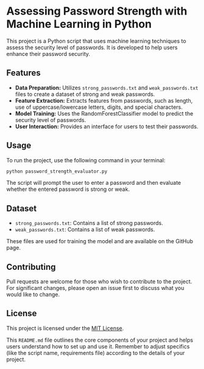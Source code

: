 # Assessing Password Strength with Machine Learning in Python

This project is a Python script that uses machine learning techniques to assess the security level of passwords. It is developed to help users enhance their password security.

## Features

- **Data Preparation:** Utilizes `strong_passwords.txt` and `weak_passwords.txt` files to create a dataset of strong and weak passwords.
- **Feature Extraction:** Extracts features from passwords, such as length, use of uppercase/lowercase letters, digits, and special characters.
- **Model Training:** Uses the RandomForestClassifier model to predict the security level of passwords.
- **User Interaction:** Provides an interface for users to test their passwords.

## Usage

To run the project, use the following command in your terminal:

```bash
python password_strength_evaluator.py
```

The script will prompt the user to enter a password and then evaluate whether the entered password is strong or weak.

## Dataset

- `strong_passwords.txt`: Contains a list of strong passwords.
- `weak_passwords.txt`: Contains a list of weak passwords.

These files are used for training the model and are available on the GitHub page.

## Contributing

Pull requests are welcome for those who wish to contribute to the project. For significant changes, please open an issue first to discuss what you would like to change.

## License

This project is licensed under the [MIT License](LICENSE).


This `README.md` file outlines the core components of your project and helps users understand how to set up and use it. Remember to adjust specifics (like the script name, requirements file) according to the details of your project.